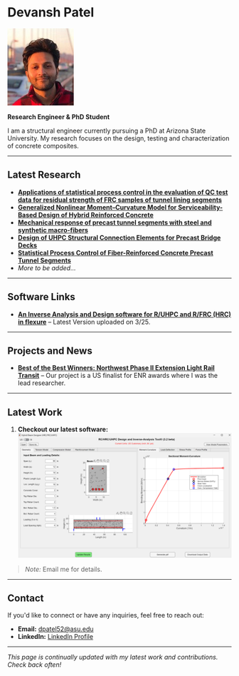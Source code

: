# Devansh Patel

![Devansh Patel](./Devansh%20Patel.jpg)

**Research Engineer & PhD Student**

I am a structural engineer currently pursuing a PhD at Arizona State University. My research focuses on the design, testing and characterization of concrete composites.

---

## Latest Research

- **[Applications of statistical process control in the evaluation of QC test data for residual strength of FRC samples of tunnel lining segments](https://link.springer.com/chapter/10.1007/978-3-030-58482-5_72)**
- **[Generalized Nonlinear Moment–Curvature Model for Serviceability-Based Design of Hybrid Reinforced Concrete](https://ascelibrary.org/doi/abs/10.1061/JSENDH.STENG-12235)**
- **[Mechanical response of precast tunnel segments with steel and synthetic macro-fibers](https://www.sciencedirect.com/science/article/abs/pii/S0958946523003773)**
- **[Design of UHPC Structural Connection Elements for Precast Bridge Decks](https://link.springer.com/chapter/10.1007/978-3-031-70145-0_35)**
- **[Statistical Process Control of Fiber-Reinforced Concrete Precast Tunnel Segments](https://www.concrete.org/publications/internationalconcreteabstractsportal/m/details/id/51740373)** 
- *More to be added...*

---

## Software Links

- **[An Inverse Analysis and Design software for R/UHPC and R/FRC (HRC) in flexure](https://www.researchgate.net/publication/389270631_An_Inverse_Analysis_and_Design_software_for_RUHPC_and_RFRC_HRC_in_flexure)** – Latest Version uploaded on 3/25.
---

## Projects and News

- **[Best of the Best Winners: Northwest Phase II Extension Light Rail Transit](https://www.enr.com/articles/60442-project-of-the-year-finalist-airport-transit-northwest-phase-ii-extension-light-rail-transit)** – Our project is a US finalist for ENR awards where I was the lead researcher.
---

## Latest Work

1. **Checkout our latest software:**  
   ![Image One](./shared/photo3.png)

> *Note:* Email me for details.

---

## Contact

If you'd like to connect or have any inquiries, feel free to reach out:  
- **Email:** [dpatel52@asu.edu](mailto:your.dpatel52@asu.edu)  
- **LinkedIn:** [LinkedIn Profile](https://www.linkedin.com/in/devanshpatl/)

---

*This page is continually updated with my latest work and contributions. Check back often!*
